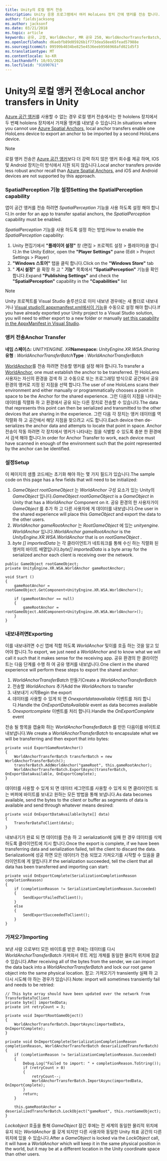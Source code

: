 ```yaml
---
title: Unity의 로컬 앵커 전송
description: Unity 응용 프로그램에서 여러 HoloLens 장치 간에 앵커를 전송 합니다.
author: fieldsjacksong
ms.author: jacksonf
ms.date: 03/21/2018
ms.topic: article
keywords: 공유, 고정, WorldAnchor, MR 공유 250, WorldAnchorTransferBatch, SpatialPerception, 전송, 로컬 앵커 전송, 앵커 내보내기, 앵커 가져오기
ms.openlocfilehash: d6aebfb89d05926b1f773dea58ee65fead57988e
ms.sourcegitcommit: 09599b4034be825e4536eeb9566968afd021d5f3
ms.translationtype: MT
ms.contentlocale: ko-KR
ms.lasthandoff: 10/03/2020
ms.locfileid: "91690761"
---
```

# <a name="local-anchor-transfers-in-unity"></a><span data-ttu-id="55df4-104">Unity의 로컬 앵커 전송</span><span class="sxs-lookup"><span data-stu-id="55df4-104">Local anchor transfers in Unity</span></span>

<span data-ttu-id="55df4-105"><a href="https://docs.microsoft.com/azure/spatial-anchors" target="_blank">Azure 공간 앵커</a>를 사용할 수 없는 경우 로컬 앵커 전송에서는 한 hololens 장치에서 두 번째 hololens 장치에서 가져올 앵커를 내보낼 수 있습니다.</span><span class="sxs-lookup"><span data-stu-id="55df4-105">In situations where you cannot use <a href="https://docs.microsoft.com/azure/spatial-anchors" target="_blank">Azure Spatial Anchors</a>, local anchor transfers enable one HoloLens device to export an anchor to be imported by a second HoloLens device.</span></span>

>[!NOTE]
><span data-ttu-id="55df4-106">로컬 앵커 전송은 <a href="https://docs.microsoft.com/azure/spatial-anchors" target="_blank">Azure 공간 앵커</a>보다 더 강력 하지 않은 앵커 회수를 제공 하며, IOS 및 Android 장치는이 방식에서 지원 되지 않습니다.</span><span class="sxs-lookup"><span data-stu-id="55df4-106">Local anchor transfers provide less robust anchor recall than <a href="https://docs.microsoft.com/azure/spatial-anchors" target="_blank">Azure Spatial Anchors</a>, and iOS and Android devices are not supported by this approach.</span></span>

### <a name="setting-the-spatialperception-capability"></a><span data-ttu-id="55df4-107">SpatialPerception 기능 설정</span><span class="sxs-lookup"><span data-stu-id="55df4-107">Setting the SpatialPerception capability</span></span>

<span data-ttu-id="55df4-108">앱이 공간 앵커를 전송 하려면 *SpatialPerception* 기능을 사용 하도록 설정 해야 합니다.</span><span class="sxs-lookup"><span data-stu-id="55df4-108">In order for an app to transfer spatial anchors, the *SpatialPerception* capability must be enabled.</span></span>

<span data-ttu-id="55df4-109">*SpatialPerception* 기능을 사용 하도록 설정 하는 방법:</span><span class="sxs-lookup"><span data-stu-id="55df4-109">How to enable the *SpatialPerception* capability:</span></span>
1. <span data-ttu-id="55df4-110">Unity 편집기에서 **"플레이어 설정"** 창 (편집 > 프로젝트 설정 > 플레이어)을 엽니다.</span><span class="sxs-lookup"><span data-stu-id="55df4-110">In the Unity Editor, open the **"Player Settings"** pane (Edit > Project Settings > Player)</span></span>
2. <span data-ttu-id="55df4-111">**"Windows 스토어"** 탭을 클릭 합니다.</span><span class="sxs-lookup"><span data-stu-id="55df4-111">Click on the **"Windows Store"** tab</span></span>
3. <span data-ttu-id="55df4-112">" **게시 설정"** 을 확장 하 고 " **기능"** 목록에서 **"SpatialPerception"** 기능을 확인 합니다.</span><span class="sxs-lookup"><span data-stu-id="55df4-112">Expand **"Publishing Settings"** and check the **"SpatialPerception"** capability in the **"Capabilities"** list</span></span>

>[!NOTE]
><span data-ttu-id="55df4-113">Unity 프로젝트를 Visual Studio 솔루션으로 이미 내보낸 경우에는 새 폴더로 내보내거나 [Visual studio의 appxmanifest.xml에서이 기능](local-anchor-transfers-in-directx.md#set-up-your-app-to-use-the-spatialperception-capability)을 수동으로 설정 해야 합니다.</span><span class="sxs-lookup"><span data-stu-id="55df4-113">If you have already exported your Unity project to a Visual Studio solution, you will need to either export to a new folder or manually [set this capability in the AppxManifest in Visual Studio](local-anchor-transfers-in-directx.md#set-up-your-app-to-use-the-spatialperception-capability).</span></span>

### <a name="anchor-transfer"></a><span data-ttu-id="55df4-114">앵커 전송</span><span class="sxs-lookup"><span data-stu-id="55df4-114">Anchor Transfer</span></span>

<span data-ttu-id="55df4-115">**네임 스페이스:** *UNITYENGINE. XR*</span><span class="sxs-lookup"><span data-stu-id="55df4-115">**Namespace:** *UnityEngine.XR.WSA.Sharing*</span></span><br>
<span data-ttu-id="55df4-116">**유형** : *WorldAnchorTransferBatch*</span><span class="sxs-lookup"><span data-stu-id="55df4-116">**Type** : *WorldAnchorTransferBatch*</span></span>

<span data-ttu-id="55df4-117">[WorldAnchor](../develop/unity/coordinate-systems-in-unity.md)를 전송 하려면 전송할 앵커를 설정 해야 합니다.</span><span class="sxs-lookup"><span data-stu-id="55df4-117">To transfer a [WorldAnchor](../develop/unity/coordinate-systems-in-unity.md), one must establish the anchor to be transferred.</span></span> <span data-ttu-id="55df4-118">한 HoloLens 사용자는 자신의 환경을 검색 하 고 수동으로 또는 프로그래밍 방식으로 공간에서 공유 환경의 앵커로 지정 된 지점을 선택 합니다.</span><span class="sxs-lookup"><span data-stu-id="55df4-118">The user of one HoloLens scans their environment and either manually or programmatically chooses a point in space to be the Anchor for the shared experience.</span></span> <span data-ttu-id="55df4-119">그런 다음이 지점을 나타내는 데이터를 직렬화 하 고 환경에서 공유 되는 다른 장치로 전송할 수 있습니다.</span><span class="sxs-lookup"><span data-stu-id="55df4-119">The data that represents this point can then be serialized and transmitted to the other devices that are sharing in the experience.</span></span> <span data-ttu-id="55df4-120">그런 다음 각 장치는 앵커 데이터를 역직렬화 하 고 공간에서 해당 지점을 찾으려고 시도 합니다.</span><span class="sxs-lookup"><span data-stu-id="55df4-120">Each device then de-serializes the anchor data and attempts to locate that point in space.</span></span> <span data-ttu-id="55df4-121">Anchor 전송이 작동 하려면 각 장치에서 앵커가 나타내는 점을 식별할 수 있도록 충분 한 환경에서 검색 해야 합니다.</span><span class="sxs-lookup"><span data-stu-id="55df4-121">In order for Anchor Transfer to work, each device must have scanned in enough of the environment such that the point represented by the anchor can be identified.</span></span>

### <a name="setup"></a><span data-ttu-id="55df4-122">설정</span><span class="sxs-lookup"><span data-stu-id="55df4-122">Setup</span></span>

<span data-ttu-id="55df4-123">이 페이지의 샘플 코드에는 초기화 해야 하는 몇 가지 필드가 있습니다.</span><span class="sxs-lookup"><span data-stu-id="55df4-123">The sample code on this page has a few fields that will need to be initialized:</span></span>
1. <span data-ttu-id="55df4-124">*GameObject rootGameObject* 는 *WorldAnchor* 구성 요소가 있는 Unity의 *GameObject* 입니다.</span><span class="sxs-lookup"><span data-stu-id="55df4-124">*GameObject rootGameObject* is a *GameObject* in Unity that has a *WorldAnchor* Component on it.</span></span> <span data-ttu-id="55df4-125">공유 환경의 한 사용자가이 *GameObject* 를 추가 하 고 다른 사용자에 게 데이터를 내보냅니다.</span><span class="sxs-lookup"><span data-stu-id="55df4-125">One user in the shared experience will place this *GameObject* and export the data to the other users.</span></span>
2. <span data-ttu-id="55df4-126">*WorldAnchor gameRootAnchor* 는 *RootGameObject* 에 있는 *unityengine. WorldAnchor* 입니다.</span><span class="sxs-lookup"><span data-stu-id="55df4-126">*WorldAnchor gameRootAnchor* is the *UnityEngine.XR.WSA.WorldAnchor* that is on *rootGameObject* .</span></span>
3. <span data-ttu-id="55df4-127">*byte [] importedData* 는 각 클라이언트가 네트워크를 통해 수신 하는 직렬화 된 앵커의 바이트 배열입니다.</span><span class="sxs-lookup"><span data-stu-id="55df4-127">*byte[] importedData* is a byte array for the serialized anchor each client is receiving over the network.</span></span>

```
public GameObject rootGameObject;
private UnityEngine.XR.WSA.WorldAnchor gameRootAnchor;

void Start ()
{
    gameRootAnchor = rootGameObject.GetComponent<UnityEngine.XR.WSA.WorldAnchor>();

    if (gameRootAnchor == null)
    {
        gameRootAnchor = rootGameObject.AddComponent<UnityEngine.XR.WSA.WorldAnchor>();
    }
}
```

### <a name="exporting"></a><span data-ttu-id="55df4-128">내보내려면</span><span class="sxs-lookup"><span data-stu-id="55df4-128">Exporting</span></span>

<span data-ttu-id="55df4-129">이를 내보내려면 수신 앱에 적합 하도록 *WorldAnchor* 및이를 호출 하는 것을 알고 있어야 합니다.</span><span class="sxs-lookup"><span data-stu-id="55df4-129">To export, we just need a *WorldAnchor* and to know what we will call it such that it makes sense for the receiving app.</span></span> <span data-ttu-id="55df4-130">공유 환경의 한 클라이언트는 다음 단계를 수행 하 여 공유 앵커를 내보냅니다.</span><span class="sxs-lookup"><span data-stu-id="55df4-130">One client in the shared experience will perform these steps to export the shared anchor:</span></span>
1. <span data-ttu-id="55df4-131">*WorldAnchorTransferBatch* 만들기</span><span class="sxs-lookup"><span data-stu-id="55df4-131">Create a *WorldAnchorTransferBatch*</span></span>
2. <span data-ttu-id="55df4-132">전송할 *WorldAnchors* 추가</span><span class="sxs-lookup"><span data-stu-id="55df4-132">Add the *WorldAnchors* to transfer</span></span>
3. <span data-ttu-id="55df4-133">내보내기 시작</span><span class="sxs-lookup"><span data-stu-id="55df4-133">Begin the export</span></span>
4. <span data-ttu-id="55df4-134">데이터를 사용할 수 있게 되 면 *Onexportdataavailable* 이벤트를 처리 합니다.</span><span class="sxs-lookup"><span data-stu-id="55df4-134">Handle the *OnExportDataAvailable* event as data becomes available</span></span>
5. <span data-ttu-id="55df4-135">*Onexportcomplete* 이벤트를 처리 합니다.</span><span class="sxs-lookup"><span data-stu-id="55df4-135">Handle the *OnExportComplete* event</span></span>

<span data-ttu-id="55df4-136">전송 될 항목을 캡슐화 하는 *WorldAnchorTransferBatch* 를 만든 다음이를 바이트로 내보냅니다.</span><span class="sxs-lookup"><span data-stu-id="55df4-136">We create a *WorldAnchorTransferBatch* to encapsulate what we will be transferring and then export that into bytes:</span></span>

```
private void ExportGameRootAnchor()
{
    WorldAnchorTransferBatch transferBatch = new WorldAnchorTransferBatch();
    transferBatch.AddWorldAnchor("gameRoot", this.gameRootAnchor);
    WorldAnchorTransferBatch.ExportAsync(transferBatch, OnExportDataAvailable, OnExportComplete);
}
```

<span data-ttu-id="55df4-137">데이터를 사용할 수 있게 되 면 데이터 세그먼트를 사용할 수 있게 되 면 클라이언트 또는 버퍼에 바이트를 보내고 원하는 모든 방법을 통해 보냅니다.</span><span class="sxs-lookup"><span data-stu-id="55df4-137">As data becomes available, send the bytes to the client or buffer as segments of data is available and send through whatever means desired:</span></span>

```
private void OnExportDataAvailable(byte[] data)
{
    TransferDataToClient(data);
}
```

<span data-ttu-id="55df4-138">내보내기가 완료 되 면 데이터를 전송 하 고 serialization에 실패 한 경우 데이터를 삭제 하도록 클라이언트에 지시 합니다.</span><span class="sxs-lookup"><span data-stu-id="55df4-138">Once the export is complete, if we have been transferring data and serialization failed, tell the client to discard the data.</span></span> <span data-ttu-id="55df4-139">Serialization에 성공 하면 모든 데이터가 전송 되었고 가져오기를 시작할 수 있음을 클라이언트에 게 알립니다.</span><span class="sxs-lookup"><span data-stu-id="55df4-139">If the serialization succeeded, tell the client that all data has been transferred and importing can start:</span></span>

```
private void OnExportComplete(SerializationCompletionReason completionReason)
{
    if (completionReason != SerializationCompletionReason.Succeeded)
    {
        SendExportFailedToClient();
    }
    else
    {
        SendExportSucceededToClient();
    }
}
```

### <a name="importing"></a><span data-ttu-id="55df4-140">가져오기</span><span class="sxs-lookup"><span data-stu-id="55df4-140">Importing</span></span>

<span data-ttu-id="55df4-141">보낸 사람 으로부터 모든 바이트를 받은 후에는 데이터를 다시 *WorldAnchorTransferBatch* 가져와서 루트 게임 개체를 동일한 물리적 위치에 잠글 수 있습니다.</span><span class="sxs-lookup"><span data-stu-id="55df4-141">After receiving all of the bytes from the sender, we can import the data back into a *WorldAnchorTransferBatch* and lock our root game object into the same physical location.</span></span> <span data-ttu-id="55df4-142">참고: 가져오기가 transiently 실패 하 고 다시 시도해 야 하는 경우가 있습니다.</span><span class="sxs-lookup"><span data-stu-id="55df4-142">Note: import will sometimes transiently fail and needs to be retried:</span></span>

```
// This byte array should have been updated over the network from TransferDataToClient
private byte[] importedData;
private int retryCount = 3;

private void ImportRootGameObject()
{
    WorldAnchorTransferBatch.ImportAsync(importedData, OnImportComplete);
}

private void OnImportComplete(SerializationCompletionReason completionReason, WorldAnchorTransferBatch deserializedTransferBatch)
{
    if (completionReason != SerializationCompletionReason.Succeeded)
    {
        Debug.Log("Failed to import: " + completionReason.ToString());
        if (retryCount > 0)
        {
            retryCount--;
            WorldAnchorTransferBatch.ImportAsync(importedData, OnImportComplete);
        }
        return;
    }

    this.gameRootAnchor = deserializedTransferBatch.LockObject("gameRoot", this.rootGameObject);
}
```

<span data-ttu-id="55df4-143">*Lockobject* 호출을 통해 *GameObject* 잠긴 후에는 전 세계의 동일한 물리적 위치에 유지 되는 *WorldAnchor* 를 갖게 되지만 다른 사용자와 동일한 Unity 좌표 공간의 다른 위치에 있을 수 있습니다.</span><span class="sxs-lookup"><span data-stu-id="55df4-143">After a *GameObject* is locked via the *LockObject* call, it will have a *WorldAnchor* which will keep it in the same physical position in the world, but it may be at a different location in the Unity coordinate space than other users.</span></span>

